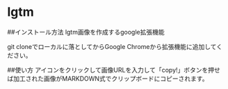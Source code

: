 # lgtm

##インストール方法
lgtm画像を作成するgoogle拡張機能

git cloneでローカルに落としてからGoogle Chromeから拡張機能に追加してください。

##使い方
アイコンをクリックして画像URLを入力して「copy!」ボタンを押せば加工された画像がMARKDOWN式でクリップボードにコピーされます。
